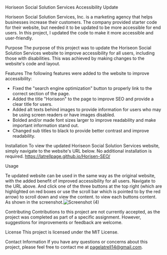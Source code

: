 Horiseon Social Solution Services Accessibility Update

Horiseon Social Solution Services, Inc. is a marketing agency that helps businesses increase their customers. The company provided starter code for their website, but needed it to be updated to be more accessible for end users. In this project, I updated the code to make it more accessible and user-friendly.

Purpose
The purpose of this project was to update the Horiseon Social Solution Services website to improve accessibility for all users, including those with disabilities. This was achieved by making changes to the website's code and layout.

Features
The following features were added to the website to improve accessibility:

- Fixed the "search engine optimization" button to properly link to the correct section of the page.
- Added the title "Horiseon" to the page to improve SEO and provide a clear title for users.
- Added alt texts behind images to provide information for users who may be using screen readers or have images disabled.
- Bolded and/or made font sizes larger to improve readability and make important information stand out.
- Changed sub titles to black to provide better contrast and improve readability.

Installation
To view the updated Horiseon Social Solution Services website, simply navigate to the website's URL below. No additional installation is required.
https://latrellpage.github.io/Horisen-SEO/

Usage

Te updated website can be used in the same way as the original website, with the added benefit of improved accessibility for all users.
Navigate to the URL above. And click one of the three buttons at the top right (which are highlighted on red boxes or use the scroll bar which is pointed to by the red arrow) to scroll down and view the content. to view each buttons content. As shown in the screenshot.![Screenshot (4)](https://user-images.githubusercontent.com/127454292/229813798-9b215207-acf6-492b-8850-a836b042b0a2.png)



Contributing
Contributions to this project are not currently accepted, as the project was completed as part of a specific assignment. However, suggestions for improvements or feedback are welcome.

License
This project is licensed under the MIT License.

Contact Information
If you have any questions or concerns about this project, please feel free to contact me at pagelatrell14@gmail.com.
